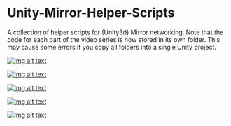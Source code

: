 # Unity-Mirror-Helper-Scripts
A collection of helper scripts for (Unity3d) Mirror networking. Note that the code for each part of the video series is now stored in its own folder. This may cause some errors if you copy all folders into a single Unity project.

[![Img alt text](https://img.youtube.com/vi/jw6O2oUgb20/0.jpg)](https://www.youtube.com/watch?v=jw6O2oUgb20)

[![Img alt text](https://img.youtube.com/vi/fnR982fjB3Y/0.jpg)](https://www.youtube.com/watch?v=fnR982fjB3Y)

[![Img alt text](https://img.youtube.com/vi/d_5S1qLqVKg/0.jpg)](https://www.youtube.com/watch?v=d_5S1qLqVKg)

[![Img alt text](https://img.youtube.com/vi/MxSOvCc-DDI/0.jpg)](https://www.youtube.com/watch?v=MxSOvCc-DDI)

[![Img alt text](https://img.youtube.com/vi/-6DS9wJH8fw/0.jpg)](https://www.youtube.com/watch?v=-6DS9wJH8fw)

